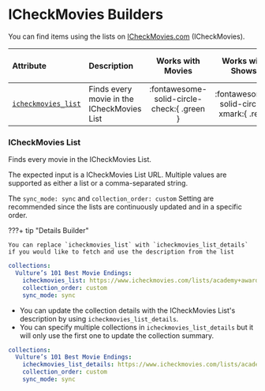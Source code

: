 # ICheckMovies Builders

You can find items using the lists on [ICheckMovies.com](https://www.icheckmovies.com/) (ICheckMovies). 

| Attribute                                 | Description                                |             Works with Movies              |             Works with Shows             |    Works with Playlists and Custom Sort    |
|:------------------------------------------|:-------------------------------------------|:------------------------------------------:|:----------------------------------------:|:------------------------------------------:|
| [`icheckmovies_list`](#icheckmovies-list) | Finds every movie in the ICheckMovies List | :fontawesome-solid-circle-check:{ .green } | :fontawesome-solid-circle-xmark:{ .red } | :fontawesome-solid-circle-check:{ .green } |

### ICheckMovies List

Finds every movie in the ICheckMovies List.

The expected input is a ICheckMovies List URL. Multiple values are supported as either a list or a comma-separated string.

The `sync_mode: sync` and `collection_order: custom` Setting are recommended since the lists are continuously updated and in a specific order. 

???+ tip "Details Builder"

    You can replace `icheckmovies_list` with `icheckmovies_list_details` if you would like to fetch and use the description from the list

```yaml
collections:
  Vulture’s 101 Best Movie Endings:
    icheckmovies_list: https://www.icheckmovies.com/lists/academy+award+-+best+picture
    collection_order: custom
    sync_mode: sync
```

* You can update the collection details with the ICheckMovies List's description by using `icheckmovies_list_details`.
* You can specify multiple collections in `icheckmovies_list_details` but it will only use the first one to update the collection summary.

```yaml
collections:
  Vulture’s 101 Best Movie Endings:
    icheckmovies_list_details: https://www.icheckmovies.com/lists/academy+award+-+best+picture
    collection_order: custom
    sync_mode: sync
```
